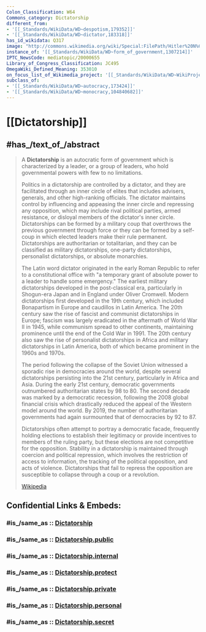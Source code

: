 ```yaml
---
Colon_Classification: W64
Commons_category: Dictatorship
different_from:
- '[[_Standards/WikiData/WD~despotism,179352]]'
- '[[_Standards/WikiData/WD~dictator,183318]]'
has_id_wikidata: Q317
image: "http://commons.wikimedia.org/wiki/Special:FilePath/Hitler%20N%C3%BCrnberg%201935.jpg"
instance_of: '[[_Standards/WikiData/WD~form_of_government,1307214]]'
IPTC_NewsCode: mediatopic/20000655
Library_of_Congress_Classification: JC495
OmegaWiki_Defined_Meaning: 353010
on_focus_list_of_Wikimedia_project: '[[_Standards/WikiData/WD~WikiProject_Politics,5492483]]'
subclass_of:
- '[[_Standards/WikiData/WD~autocracy,173424]]'
- '[[_Standards/WikiData/WD~monocracy,104840682]]'
---
```


# [[Dictatorship]] 


## #has_/text_of_/abstract 

> A **Dictatorship** is an autocratic form of government 
> which is characterized by a leader, or a group of leaders, 
> who hold governmental powers with few to no limitations. 
> 
> Politics in a dictatorship are controlled by a dictator, and they are facilitated through an inner circle of elites that includes advisers, generals, and other high-ranking officials. The dictator maintains control by influencing and appeasing the inner circle and repressing any opposition, which may include rival political parties, armed resistance, or disloyal members of the dictator's inner circle. Dictatorships can be formed by a military coup that overthrows the previous government through force or they can be formed by a self-coup in which elected leaders make their rule permanent. Dictatorships are authoritarian or totalitarian, and they can be classified as military dictatorships, one-party dictatorships, personalist dictatorships, or absolute monarchies.
>
> The Latin word dictator originated in the early Roman Republic to refer to a constitutional office with "a temporary grant of absolute power to a leader to handle some emergency." The earliest military dictatorships developed in the post-classical era, particularly in Shogun-era Japan and in England under Oliver Cromwell. Modern dictatorships first developed in the 19th century, which included Bonapartism in Europe and caudillos in Latin America. The 20th century saw the rise of fascist and communist dictatorships in Europe; fascism was largely eradicated in the aftermath of World War II in 1945, while communism spread to other continents, maintaining prominence until the end of the Cold War in 1991. The 20th century also saw the rise of personalist dictatorships in Africa and military dictatorships in Latin America, both of which became prominent in the 1960s and 1970s.
>
> The period following the collapse of the Soviet Union witnessed a sporadic rise in democracies around the world, despite several dictatorships persisting into the 21st century, particularly in Africa and Asia. During the early 21st century, democratic governments outnumbered authoritarian states by 98 to 80. The second decade was marked by a democratic recession, following the 2008 global financial crisis which drastically reduced the appeal of the Western model around the world. By 2019, the number of authoritarian governments had again surmounted that of democracies by 92 to 87.
>
> Dictatorships often attempt to portray a democratic facade, frequently holding elections to establish their legitimacy or provide incentives to members of the ruling party, but these elections are not competitive for the opposition. Stability in a dictatorship is maintained through coercion and political repression, which involves the restriction of access to information, the tracking of the political opposition, and acts of violence. Dictatorships that fail to repress the opposition are susceptible to collapse through a coup or a revolution.
>
> [Wikipedia](https://en.wikipedia.org/wiki/Dictatorship)


## Confidential Links & Embeds: 

### #is_/same_as :: [Dictatorship](Dictatorship.md) 

### #is_/same_as :: [Dictatorship.public](/_public/Society/Government/Dictatorship.public.md) 

### #is_/same_as :: [Dictatorship.internal](../../../../_internal/Society/Politics/Government/Dictatorship.internal.md) 

### #is_/same_as :: [Dictatorship.protect](/_protect/Society/Government/Dictatorship.protect.md) 

### #is_/same_as :: [Dictatorship.private](/_private/Society/Government/Dictatorship.private.md) 

### #is_/same_as :: [Dictatorship.personal](/_personal/Society/Government/Dictatorship.personal.md) 

### #is_/same_as :: [Dictatorship.secret](/_secret/Society/Government/Dictatorship.secret.md)

